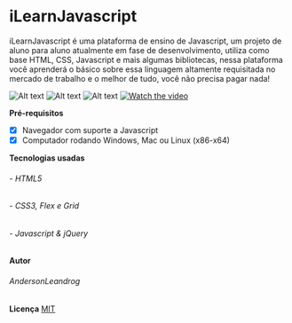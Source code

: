 # iLearnJavascript
iLearnJavascript é uma plataforma de ensino de Javascript, um projeto de aluno para aluno atualmente em fase de desenvolvimento, utiliza como base HTML, CSS, Javascript e mais algumas bibliotecas, nessa plataforma você aprenderá o básico sobre essa linguagem altamente requisitada no mercado de trabalho e o melhor de tudo, você não precisa pagar nada! 

![Alt text](https://i.ibb.co/2ZB3kTh/img-site-01.png)
![Alt text](https://i.ibb.co/bmTd9kb/img-ste-02.png)
![Alt text](https://i.ibb.co/gV88WJq/img-site-03.png)
[![Watch the video](https://i.ibb.co/1zTyGZv/capa-img.png)](https://www.youtube.com/watch?v=EN8j580buIE)

**Pré-requisitos**
- [x] Navegador com suporte a Javascript
- [x] Computador rodando Windows, Mac ou Linux (x86-x64)

**Tecnologias usadas**
###### - HTML5
###### - CSS3, Flex e Grid
###### - Javascript & jQuery

**Autor**
###### AndersonLeandrog

**Licença**
[MIT](https://choosealicense.com/licenses/mit/)
